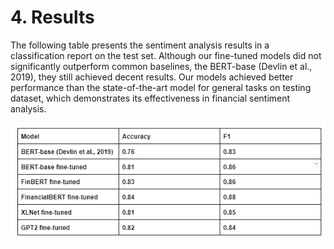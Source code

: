 # 4. Results

The following table presents the sentiment analysis results in a classification report on the test set. Although our fine-tuned models did not significantly outperform common baselines, the BERT-base (Devlin et al., 2019), they still achieved decent results. Our models achieved better performance than the state-of-the-art model for general tasks on testing dataset, which demonstrates its effectiveness in financial sentiment analysis.

![](../reports/figures/image3.png "Hetasdgajbsdkg")